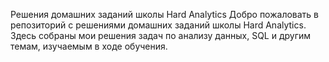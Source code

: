 Решения домашних заданий школы Hard Analytics
Добро пожаловать в репозиторий с решениями домашних заданий школы Hard Analytics. Здесь собраны мои решения задач по анализу данных, SQL и другим темам, изучаемым в ходе обучения.
